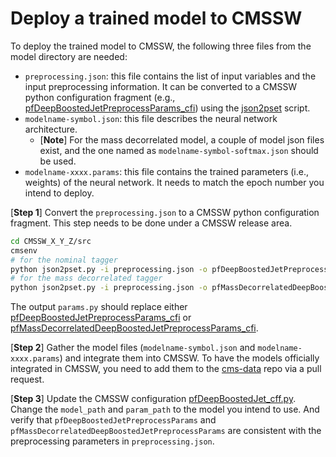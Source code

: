 Deploy a trained model to CMSSW
======

To deploy the trained model to CMSSW, the following three files from the model directory are needed:

 - `preprocessing.json`: this file contains the list of input variables and the input preprocessing information. It can be converted to a CMSSW python configuration fragment (e.g., [pfDeepBoostedJetPreprocessParams_cfi](https://github.com/cms-sw/cmssw/blob/master/RecoBTag/MXNet/python/pfDeepBoostedJetPreprocessParams_cfi.py)) using the [json2pset](json2pset.py) script.
 - `modelname-symbol.json`: this file describes the neural network architecture. 
    - [**Note**] For the mass decorrelated model, a couple of model json files exist, and the one named as `modelname-symbol-softmax.json` should be used.
 - `modelname-xxxx.params`: this file contains the trained parameters (i.e., weights) of the neural network. It needs to match the epoch number you intend to deploy.


[**Step 1**] Convert the `preprocessing.json` to a CMSSW python configuration fragment. This step needs to be done under a CMSSW release area.

```bash
cd CMSSW_X_Y_Z/src
cmsenv
# for the nominal tagger
python json2pset.py -i preprocessing.json -o pfDeepBoostedJetPreprocessParams_cfi.py -n pfDeepBoostedJetPreprocessParams
# for the mass decorrelated tagger
python json2pset.py -i preprocessing.json -o pfMassDecorrelatedDeepBoostedJetPreprocessParams_cfi.py -n pfMassDecorrelatedDeepBoostedJetPreprocessParams
```

The output `params.py` should replace either [pfDeepBoostedJetPreprocessParams_cfi](https://github.com/cms-sw/cmssw/blob/master/RecoBTag/MXNet/python/pfDeepBoostedJetPreprocessParams_cfi.py) or [pfMassDecorrelatedDeepBoostedJetPreprocessParams_cfi](https://github.com/cms-sw/cmssw/blob/master/RecoBTag/MXNet/python/pfMassDecorrelatedDeepBoostedJetPreprocessParams_cfi.py).


[**Step 2**] Gather the model files (`modelname-symbol.json` and `modelname-xxxx.params`) and integrate them into CMSSW. 
To have the models officially integrated in CMSSW, you need to add them to the [cms-data](https://github.com/cms-data/RecoBTag-Combined/tree/master/DeepBoostedJet/) repo via a pull request. 

[**Step 3**] Update the CMSSW configuration [pfDeepBoostedJet_cff.py](https://github.com/cms-sw/cmssw/blob/master/RecoBTag/MXNet/python/pfDeepBoostedJet_cff.py). Change the `model_path` and `param_path` to the model you intend to use. And verify that `pfDeepBoostedJetPreprocessParams` and `pfMassDecorrelatedDeepBoostedJetPreprocessParams` are consistent with the preprocessing parameters in `preprocessing.json`.